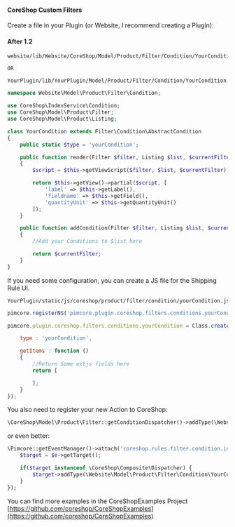 
#### CoreShop Custom Filters

Create a file in your Plugin (or Website, I recommend creating a Plugin):

#### After 1.2

```
website/lib/Website/CoreShop/Model/Product/Filter/Condition/YourCondition.php

OR

YourPlugin/lib/YourPlugin/Model/Product/Filter/Condition/YourCondition.php
```

```php
namespace Website\Model\Product\Filter\Condition;

use CoreShop\IndexService\Condition;
use CoreShop\Model\Product\Filter;
use CoreShop\Model\Product\Listing;

class YourCondition extends Filter\Condition\AbstractCondition
{
    public static $type = 'yourCondition';

    public function render(Filter $filter, Listing $list, $currentFilter)
    {
        $script = $this->getViewScript($filter, $list, $currentFilter);

        return $this->getView()->partial($script, [
            'label' => $this->getLabel(),
            'fieldname' => $this->getField(),
            'quantityUnit' => $this->getQuantityUnit()
        ]);
    }

    public function addCondition(Filter $filter, Listing $list, $currentFilter, $params, $isPrecondition = false)
    {
        //Add your Conditions to $list here

        return $currentFilter;
    }
}

```
If you need some configuration, you can create a JS file for the Shipping Rule UI.

```
YourPlugin/static/js/coreshop/product/filter/condition/yourCondition.js
```

```js
pimcore.registerNS('pimcore.plugin.coreshop.filters.conditions.yourCondition');

pimcore.plugin.coreshop.filters.conditions.yourCondition = Class.create(pimcore.plugin.coreshop.filters.conditions.abstract, {

    type : 'yourCondition',

    getItems : function ()
    {
        //Return Some extjs fields here
        return [

        ];
    }
});

```

You also need to register your new Action to CoreShop:

```php
\CoreShop\Model\Product\Filter::getConditionDispatcher()->addType(\Website\Model\Product\Filter\Condition\YourCondition::class);
```

or even better:

```php
\Pimcore::getEventManager()->attach('coreshop.rules.filter.condition.init', function(\Zend_EventManager_Event $e) {
    $target = $e->getTarget();

    if($target instanceof \CoreShop\Composite\Dispatcher) {
        $target->addType(\Website\Model\Product\Filter\Condition\YourCondition::class);
    }
});
```

You can find more examples in the CoreShopExamples Project [https://github.com/coreshop/CoreShopExamples](https://github.com/coreshop/CoreShopExamples)